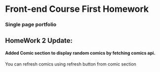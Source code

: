 # Front-end Course First Homework

### Single page portfolio


## HomeWork 2 Update:

#### Added Comic section to display random comics by fetching comics api.
You can refresh comics using refresh button from comic section
 